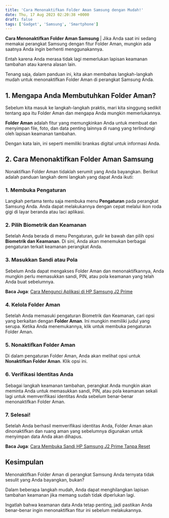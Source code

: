 ```yaml
---
title: 'Cara Menonaktifkan Folder Aman Samsung dengan Mudah!'
date: Thu, 17 Aug 2023 02:20:38 +0000
draft: false
tags: ['Gadget', 'Samsung', 'Smartphone']
---
```


**Cara Menonaktifkan Folder Aman Samsung** | Jika Anda saat ini sedang memakai perangkat Samsung dengan fitur Folder Aman, mungkin ada saatnya Anda ingin berhenti menggunakannya.

Entah karena Anda merasa tidak lagi memerlukan lapisan keamanan tambahan atau karena alasan lain.

Tenang saja, dalam panduan ini, kita akan membahas langkah-langkah mudah untuk menonaktifkan Folder Aman di perangkat Samsung Anda.

**1\. Mengapa Anda Membutuhkan Folder Aman?**
---------------------------------------------

Sebelum kita masuk ke langkah-langkah praktis, mari kita singgung sedikit tentang apa itu Folder Aman dan mengapa Anda mungkin memerlukannya.

**Folder Aman** adalah fitur yang memungkinkan Anda untuk membuat dan menyimpan file, foto, dan data penting lainnya di ruang yang terlindungi oleh lapisan keamanan tambahan.

Dengan kata lain, ini seperti memiliki brankas digital untuk informasi Anda.

**2\. Cara Menonaktifkan Folder Aman Samsung**
----------------------------------------------

Nonaktifkan Folder Aman tidaklah serumit yang Anda bayangkan. Berikut adalah panduan langkah demi langkah yang dapat Anda ikuti:

### **1\. Membuka Pengaturan**

Langkah pertama tentu saja membuka menu **Pengaturan** pada perangkat Samsung Anda. Anda dapat melakukannya dengan cepat melalui ikon roda gigi di layar beranda atau laci aplikasi.

### **2\. Pilih Biometrik dan Keamanan**

Setelah Anda berada di menu Pengaturan, gulir ke bawah dan pilih opsi **Biometrik dan Keamanan**. Di sini, Anda akan menemukan berbagai pengaturan terkait keamanan perangkat Anda.

### **3\. Masukkan Sandi atau Pola**

Sebelum Anda dapat mengakses Folder Aman dan menonaktifkannya, Anda mungkin perlu memasukkan sandi, PIN, atau pola keamanan yang telah Anda buat sebelumnya.

**Baca Juga**: [Cara Mengunci Aplikasi di HP Samsung J2 Prime](https://blog.ajiekusumadhany.com/cara-mengunci-aplikasi-di-hp-samsung-j2-prime/)

### **4\. Kelola Folder Aman**

Setelah Anda memasuki pengaturan Biometrik dan Keamanan, cari opsi yang berkaitan dengan **Folder Aman**. Ini mungkin memiliki judul yang serupa. Ketika Anda menemukannya, klik untuk membuka pengaturan Folder Aman.

### **5\. Nonaktifkan Folder Aman**

Di dalam pengaturan Folder Aman, Anda akan melihat opsi untuk **Nonaktifkan Folder Aman**. Klik opsi ini.

### **6\. Verifikasi Identitas Anda**

Sebagai langkah keamanan tambahan, perangkat Anda mungkin akan meminta Anda untuk memasukkan sandi, PIN, atau pola keamanan sekali lagi untuk memverifikasi identitas Anda sebelum benar-benar menonaktifkan Folder Aman.

### **7\. Selesai!**

Setelah Anda berhasil memverifikasi identitas Anda, Folder Aman akan dinonaktifkan dan ruang aman yang sebelumnya digunakan untuk menyimpan data Anda akan dihapus.

**Baca Juga**: [Cara Membuka Sandi HP Samsung J2 Prime Tanpa Reset](https://blog.ajiekusumadhany.com/cara-membuka-sandi-hp-samsung-j2-prime-tanpa-reset/)

**Kesimpulan**
--------------

Menonaktifkan Folder Aman di perangkat Samsung Anda ternyata tidak sesulit yang Anda bayangkan, bukan?

Dalam beberapa langkah mudah, Anda dapat menghilangkan lapisan tambahan keamanan jika memang sudah tidak diperlukan lagi.

Ingatlah bahwa keamanan data Anda tetap penting, jadi pastikan Anda benar-benar ingin menonaktifkan fitur ini sebelum melakukannya.